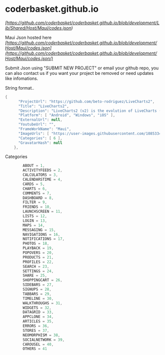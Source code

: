 # coderbasket.github.io
*[https://github.com/coderbasket/coderbasket.github.io/blob/development/Lib/Shared/Host/Maui/codes.json)*

Maui Json hosted here
*[https://github.com/coderbasket/coderbasket.github.io/blob/development/Host/Maui/codes.json](https://github.com/coderbasket/coderbasket.github.io/blob/development/Host/Maui/codes.json/)*



Submit Json  using "SUBMIT NEW PROJECT" or email your github repo, you can also contact us if you want your project be removed or need updates like infomations.

String format..
```cs
{ 
      "ProjectUrl": "https://github.com/beto-rodriguez/LiveCharts2",
      "Title": "LiveCharts2",
      "Description": "LiveCharts2 (v2) is the evolution of LiveCharts (v0), it fixes the main design issues of its predecessor, it's focused to run everywhere,       improves flexibility without losing what we already had in v0.",
      "Platform": [ "Android", "Windows", "iOS" ],
      "ExternalUrl": null,
      "YoutubeUrl": "",
      "FrameWorkName": "Maui",
      "ImageUrls": [ "https://user-images.githubusercontent.com/10853349/124399763-41873900-dce3-11eb-937a-947d66d42597.gif" ],
      "Categories": [ 6 ],
      "GravatarHash": null
    },
```
Categories
```cs
        ABOUT = 1,
        ACTIVITYFEEDS = 2,
        CALCULATORS = 3,
        CALENDARSTIME = 4,
        CARDS = 5,
        CHARTS = 6,
        COMMENTS = 7,
        DASHBOARD = 8,
        FILTER = 9,
        FRIENDS = 10,
        LAUNCHSCREEN = 11,
        LISTS = 12,
        LOGIN = 13,
        MAPS = 14,
        MESSAGING = 15,
        NAVIGATIONS = 16,
        NOTIFICATIONS = 17,
        PHOTOS = 18,
        PLAYBACK = 19,
        POPOVERS = 20,
        PRODUCTS = 21,
        PROFILES = 22,
        SEARCH = 23,
        SETTINGS = 24,
        SHARE = 25,
        SHOPPINGCART = 26,
        SIDEBARS = 27,
        SIGNUPS = 28,
        TABBARS = 29,
        TIMELINE = 30,
        WALKTHROUGHS = 31,
        WIDGETS = 32,
        DATAGRID = 33,
        APPCLONE = 34,
        ARTICLES = 35,
        ERRORS = 36,
        STORES = 37,
        NEOMORPHISM = 38,
        SOCIALNETWORK = 39,
        CAROUSEL = 40,
        OTHERS = 41
```


